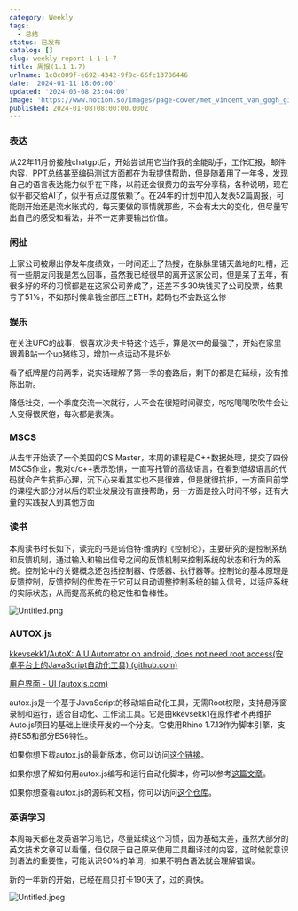 ```yaml
---
category: Weekly
tags:
  - 总结
status: 已发布
catalog: []
slug: weekly-report-1-1-1-7
title: 周报(1.1-1.7)
urlname: 1c8c009f-e692-4342-9f9c-66fc13786446
date: '2024-01-11 18:06:00'
updated: '2024-05-08 23:04:00'
image: 'https://www.notion.so/images/page-cover/met_vincent_van_gogh_ginoux.jpg'
published: 2024-01-08T08:00:00.000Z
---
```


### 表达


从22年11月份接触chatgpt后，开始尝试用它当作我的全能助手，工作汇报，邮件内容，PPT总结甚至编码测试方面都在为我提供帮助，但是随着用了一年多，发现自己的语言表达能力似乎在下降，以前还会很费力的去写分享稿，各种说明，现在似乎都交给AI了，似乎有点过度依赖了。在24年的计划中加入发表52篇周报，可能刚开始还是流水账式的，每天要做的事情就那些，不会有太大的变化，但尽量写出自己的感受和看法，并不一定非要输出价值。


### 闲扯


上家公司被爆出停发年度绩效，一时间还上了热搜，在脉脉里铺天盖地的吐槽，还有一些朋友问我是怎么回事，虽然我已经很早的离开这家公司，但是呆了五年，有很多好的坏的习惯都是在这家公司养成了，还差不多30块钱买了公司股票，结果亏了51%，不如那时候拿钱全部压上ETH，起码也不会跌这么惨


### 娱乐


在关注UFC的战事，很喜欢沙夫卡特这个选手，算是次中的最强了，开始在家里跟着B站一个up猪练习，增加一点运动不是坏处


看了纸牌屋的前两季，说实话理解了第一季的套路后，剩下的都是在延续，没有推陈出新。


降低社交，一个季度交流一次就行，人不会在很短时间骤变，吃吃喝喝吹吹牛会让人变得很厌倦，每次都是表演。


### MSCS


从去年开始读了一个美国的CS Master，本周的课程是C++数据处理，提交了四份MSCS作业，我对c/c++表示恐惧，一直写托管的高级语言，在看到低级语言的代码就会产生抗拒心理，沉下心来看其实也不是很难，但是就很抗拒，一方面目前学的课程大部分对以后的职业发展没有直接帮助，另一方面是投入时间不够，还有大量的实践投入到其他方面


### 读书


本周读书时长如下，读完的书是诺伯特·维纳的《控制论》，主要研究的是控制系统和反馈机制，通过输入和输出信号之间的反馈机制来控制系统的状态和行为的系统。控制论中的关键概念还包括控制器、传感器、执行器等。控制论的基本原理是反馈控制，反馈控制的优势在于它可以自动调整控制系统的输入信号，以适应系统的实际状态，从而提高系统的稳定性和鲁棒性。


![Untitled.png](https://prod-files-secure.s3.us-west-2.amazonaws.com/5d24fe63-e567-4804-86f9-9fdc62e13082/4d744901-b410-4924-8554-36cce6e9aab7/Untitled.png?X-Amz-Algorithm=AWS4-HMAC-SHA256&X-Amz-Content-Sha256=UNSIGNED-PAYLOAD&X-Amz-Credential=ASIAZI2LB466TMPXMJAD%2F20250209%2Fus-west-2%2Fs3%2Faws4_request&X-Amz-Date=20250209T053450Z&X-Amz-Expires=3600&X-Amz-Security-Token=IQoJb3JpZ2luX2VjEIT%2F%2F%2F%2F%2F%2F%2F%2F%2F%2FwEaCXVzLXdlc3QtMiJHMEUCIG5DxVOZVSoLpacgPK1fPXF2gfqH9ojQWdCXNEfSCTuyAiEAvB0tSLIZzfdKqNDKV2SKlegiM6VIPkCUZurT2dtNjtgqiAQInP%2F%2F%2F%2F%2F%2F%2F%2F%2F%2FARAAGgw2Mzc0MjMxODM4MDUiDEZNSgprFUGtRE2mBCrcA99HrJJF0leLGd4%2BieKQdwiFv%2B1d9v8VF%2FvgRugdnZ1ebnyKdjIuyboyDwbD%2B6cHDijV36l%2B9g9UdnmY0WBVfRe7eklqUiF6EbuE93MbFP0aO3GtZlzM7Xoe%2B7cMDIzieD%2BjJN7mCA0s6%2Fx5Zs8RnKrs3UQ57bBGbrOHeo5J07DmaggaLJdCK5Fwf4HkHJgNyLU65RBL55eFrklDAddHexhB1RmNcIMUhgfc41Zt%2FUHZWoszzaZ9fYYweiiQ%2FIQY6ywMm7CoolRUb5rmoA7c9dry78l91f0idjgCX6Dj0wQGru%2FULUe3%2FWZGTzvkLNHKV5K6pczZVnpY4NPavCw2kJhLLDESC9WIPmZgIYUBcj1040Jc9CSBFRGnqDG%2Fa3Q3Jad0ZvqFNCrR%2BVF3WOmqkXnkFmKIF1dj4mDVmGoJGtMazv8yhcCdUfuO95XPvCJrZb6b4o3G3C5TWGmVe06AXhLAifdDrjuFqQxQxt68MBKWav5xbkBFGWcsARhxLtYKIaD4OBD15LoDWUHiODqEXIxsdj317hqUrgKoR3LXSHjh%2BvzL0LzRDGxnKxDvc1QOteqocZA9GjsalsuOvWQ749IbCGS6r1o5zTOZ3rYSSHI7X1SyxFdg9kAFBmGrMNe9oL0GOqUBeedXG3vqNmBM0ve%2B8SGF0QJfA7l6ZoXrPNSpqJfsj8oO4pa4%2BT4ZfdZ%2FiZhJISMAp8FPtoTBeEEkNDwmB4nHXpaxO7NLPaghUwaQemItK6yGb%2BcLRSg6nSEeJ%2FnlMVgySPCo52wD43VrIgvr3LoshZ9thasKDQ9yn1twapAGKQSyEYjS%2BT5G9qk8LddE4y3KriIal6WWNkpPUgqHt6eqEYmMFYV1&X-Amz-Signature=d7ada693d15fad18cdd524d77d230cdaa35f1e5c975ea3c88d0f4236dfb5f220&X-Amz-SignedHeaders=host&x-id=GetObject)


### AUTOX.js


[kkevsekk1/AutoX: A UiAutomator on android, does not need root access(安卓平台上的JavaScript自动化工具) (github.com)](https://github.com/kkevsekk1/AutoX)


[用户界面 - UI (autoxjs.com)](http://doc.autoxjs.com/#/ui)


autox.js是一个基于JavaScript的移动端自动化工具，无需Root权限，支持悬浮窗录制和运行，适合自动化、工作流工具。它是由kkevsekk1在原作者不再维护Auto.js项目的基础上继续开发的一个分支。它使用Rhino 1.7.13作为脚本引擎，支持ES5和部分ES6特性。


如果你想下载autox.js的最新版本，你可以访问[这个链接](https://github.com/kkevsekk1/AutoX/releases)。


如果你想了解如何用autox.js编写和运行自动化脚本，你可以参考[这篇文章](https://www.cnblogs.com/ghj1976/p/autoxjs.html)。


如果你想查看autox.js的源码和文档，你可以访问[这个仓库](https://github.com/kkevsekk1/AutoX)。


### 英语学习


本周每天都在发英语学习笔记，尽量延续这个习惯，因为基础太差，虽然大部分的英文技术文章可以看懂，但仅限于自己原来使用工具翻译过的内容，这时候就意识到语法的重要性，可能认识90%的单词，如果不明白语法就会理解错误。


新的一年新的开始，已经在扇贝打卡190天了，过的真快。


![Untitled.jpeg](https://prod-files-secure.s3.us-west-2.amazonaws.com/5d24fe63-e567-4804-86f9-9fdc62e13082/c04d3014-4bd3-4142-a613-19220f0a3512/Untitled.jpeg?X-Amz-Algorithm=AWS4-HMAC-SHA256&X-Amz-Content-Sha256=UNSIGNED-PAYLOAD&X-Amz-Credential=ASIAZI2LB466TMPXMJAD%2F20250209%2Fus-west-2%2Fs3%2Faws4_request&X-Amz-Date=20250209T053450Z&X-Amz-Expires=3600&X-Amz-Security-Token=IQoJb3JpZ2luX2VjEIT%2F%2F%2F%2F%2F%2F%2F%2F%2F%2FwEaCXVzLXdlc3QtMiJHMEUCIG5DxVOZVSoLpacgPK1fPXF2gfqH9ojQWdCXNEfSCTuyAiEAvB0tSLIZzfdKqNDKV2SKlegiM6VIPkCUZurT2dtNjtgqiAQInP%2F%2F%2F%2F%2F%2F%2F%2F%2F%2FARAAGgw2Mzc0MjMxODM4MDUiDEZNSgprFUGtRE2mBCrcA99HrJJF0leLGd4%2BieKQdwiFv%2B1d9v8VF%2FvgRugdnZ1ebnyKdjIuyboyDwbD%2B6cHDijV36l%2B9g9UdnmY0WBVfRe7eklqUiF6EbuE93MbFP0aO3GtZlzM7Xoe%2B7cMDIzieD%2BjJN7mCA0s6%2Fx5Zs8RnKrs3UQ57bBGbrOHeo5J07DmaggaLJdCK5Fwf4HkHJgNyLU65RBL55eFrklDAddHexhB1RmNcIMUhgfc41Zt%2FUHZWoszzaZ9fYYweiiQ%2FIQY6ywMm7CoolRUb5rmoA7c9dry78l91f0idjgCX6Dj0wQGru%2FULUe3%2FWZGTzvkLNHKV5K6pczZVnpY4NPavCw2kJhLLDESC9WIPmZgIYUBcj1040Jc9CSBFRGnqDG%2Fa3Q3Jad0ZvqFNCrR%2BVF3WOmqkXnkFmKIF1dj4mDVmGoJGtMazv8yhcCdUfuO95XPvCJrZb6b4o3G3C5TWGmVe06AXhLAifdDrjuFqQxQxt68MBKWav5xbkBFGWcsARhxLtYKIaD4OBD15LoDWUHiODqEXIxsdj317hqUrgKoR3LXSHjh%2BvzL0LzRDGxnKxDvc1QOteqocZA9GjsalsuOvWQ749IbCGS6r1o5zTOZ3rYSSHI7X1SyxFdg9kAFBmGrMNe9oL0GOqUBeedXG3vqNmBM0ve%2B8SGF0QJfA7l6ZoXrPNSpqJfsj8oO4pa4%2BT4ZfdZ%2FiZhJISMAp8FPtoTBeEEkNDwmB4nHXpaxO7NLPaghUwaQemItK6yGb%2BcLRSg6nSEeJ%2FnlMVgySPCo52wD43VrIgvr3LoshZ9thasKDQ9yn1twapAGKQSyEYjS%2BT5G9qk8LddE4y3KriIal6WWNkpPUgqHt6eqEYmMFYV1&X-Amz-Signature=183b91805f535352c9f62ffc593685e4b3f1f25f2b124e00c867fc0466cc2efb&X-Amz-SignedHeaders=host&x-id=GetObject)


